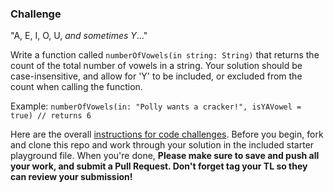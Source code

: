 ### Challenge

"A, E, I, O, U, _and sometimes Y_..."

Write a function called `numberOfVowels(in string: String)` that returns the count of the total number of vowels in a string. Your solution should be case-insensitive, and allow for 'Y' to be included, or excluded from the count when calling the function. 

Example:
```numberOfVowels(in: "Polly wants a cracker!", isYAVowel = true) // returns 6```


Here are the overall [instructions for code challenges](https://github.com/LambdaSchool/ios-code-challenge-instructions). Before you begin, fork and clone this repo and work through your solution in the included starter playground file. When you're done, **Please make sure to save and push all your work, and submit a Pull Request. Don't forget tag your TL so they can review your submission!**

